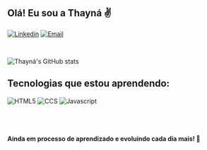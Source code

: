 ## Olá! Eu sou a Thayná ✌️

[![Linkedin](https://img.shields.io/badge/LinkedIn-0077B5?style=for-the-badge&logo=linkedin&logoColor=white)](https://www.linkedin.com/in/thaynaalvesc/)
[![Email](https://img.shields.io/badge/Gmail-D14836?style=for-the-badge&logo=gmail&logoColor=white)](mailto:thaynaalvesc@gmail.com)

<br>

![Thayná's GitHub stats](https://github-readme-stats.vercel.app/api?username=thaynaalvesc&show_icons=true&theme=dracula)


## Tecnologias que estou aprendendo:
<div style="inline_block"> 
  <img align="center" alt="HTML5" src="https://img.shields.io/badge/HTML5-E34F26?style=for-the-badge&logo=html5&logoColor=white"/> 
  <img align="center" alt="CCS" src="https://img.shields.io/badge/CSS-239120?&style=for-the-badge&logo=css3&logoColor=white"/> 
  <img align="center" alt="Javascript" src="https://img.shields.io/badge/JavaScript-F7DF1E?style=for-the-badge&logo=javascript&logoColor=black"/>  
</div>

<br/></br>

#### Ainda em processo de aprendizado e evoluindo cada dia mais! 🚀
